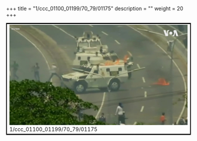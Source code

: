 +++
title = "1/ccc_01100_01199/70_79/01175"
description = ""
weight = 20
+++

<table style="border:2px solid black;max-width:800px;max-height:800px;" 
><tr><td>
<img class="center-fit-jpg"
src="/jpg_/aaa_20190430_NxaOmWaI8sI_01174.jpg">
1/ccc_01100_01199/70_79/01175
</img></td></tr></table>
